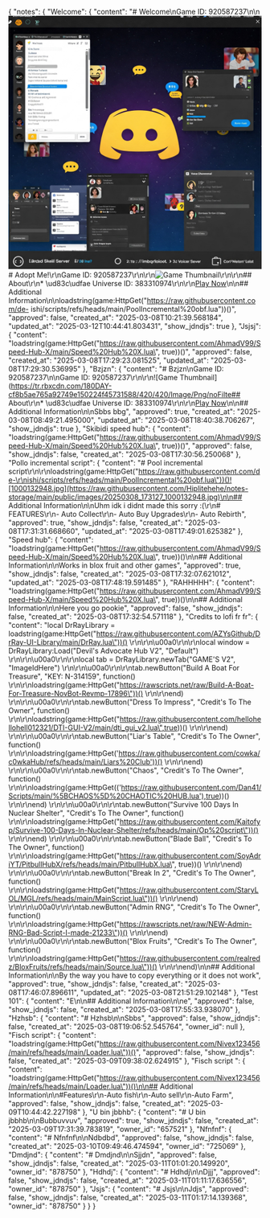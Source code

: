{
  "notes": {
    "Welcome": {
      "content": "# Welcome\nGame ID: 920587237\n\n![Gemini_Generated_Image_kcvox0kcvox0kcvo.jpeg](https://raw.githubusercontent.com/Hiplitehehe/notes-storage/main/public/images/20250308_102135_Gemini_Generated_Image_kcvox0kcvox0kcvo.jpeg)# Adopt Me!\r\nGame ID: 920587237\r\n\r\n![Game Thumbnail](https://tr.rbxcdn.com/180DAY-cf8b5ae765a92749e150224f45731588/420/420/Image/Png/noFilter)\r\n\r\n## About\r\n* \ud83c\udfae Universe ID: 383310974\r\n\r\n[Play Now](https://www.roblox.com/games/920587237)\n\n## Additional Information\n\nloadstring(game:HttpGet(\"https://raw.githubusercontent.com/de- ishi/scripts/refs/heads/main/PoolIncremental%20obf.lua\"))()",
      "approved": false,
      "created_at": "2025-03-08T10:21:39.568184",
      "updated_at": "2025-03-12T10:44:41.803431",
      "show_jdndjs": true
    },
    "Jsjsj": {
      "content": "loadstring(game:HttpGet(\"https://raw.githubusercontent.com/AhmadV99/Speed-Hub-X/main/Speed%20Hub%20X.lua\", true))()",
      "approved": false,
      "created_at": "2025-03-08T17:29:23.081525",
      "updated_at": "2025-03-08T17:29:30.536995"
    },
    "Bzjzn": {
      "content": "# Bzjzn\nGame ID: 920587237\n\nGame ID: 920587237\r\n\r\n![Game Thumbnail](https://tr.rbxcdn.com/180DAY-cf8b5ae765a92749e150224f45731588/420/420/Image/Png/noFilte## About\r\n* \ud83c\udfae Universe ID: 383310974\r\n\r\n[Play Now](https://www.roblox.com/games/920587237)\n\n## Additional Information\n\nSbbs bbg",
      "approved": true,
      "created_at": "2025-03-08T08:49:21.495000",
      "updated_at": "2025-03-08T18:40:38.706267",
      "show_jdndjs": true
    },
    "Skibidi speed hub": {
      "content": "loadstring(game:HttpGet(\"https://raw.githubusercontent.com/AhmadV99/Speed-Hub-X/main/Speed%20Hub%20X.lua\", true))()",
      "approved": false,
      "show_jdndjs": false,
      "created_at": "2025-03-08T17:30:56.250068"
    },
    "Pollo incremental script": {
      "content": "# Pool incremental script\r\n\r\nloadstring(game:HttpGet(\"https://raw.githubusercontent.com/de-\r\nishi/scripts/refs/heads/main/PoolIncremental%20obf.lua\"))()![1000132948.jpg](https://raw.githubusercontent.com/Hiplitehehe/notes-storage/main/public/images/20250308_173127_1000132948.jpg)\n\n## Additional Information\n\nUhm idk i didnt made this sorry :(\r\n# FEATURES\r\n- Auto Collect\r\n- Auto Buy Upgrades\r\n- Auto Rebirth",
      "approved": true,
      "show_jdndjs": false,
      "created_at": "2025-03-08T17:31:31.668660",
      "updated_at": "2025-03-08T17:49:01.625382"
    },
    "Speed hub": {
      "content": "loadstring(game:HttpGet(\"https://raw.githubusercontent.com/AhmadV99/Speed-Hub-X/main/Speed%20Hub%20X.lua\", true))()\n\n## Additional Information\n\nWorks in blox fruit and other games",
      "approved": true,
      "show_jdndjs": false,
      "created_at": "2025-03-08T17:32:07.621012",
      "updated_at": "2025-03-08T17:48:19.591485"
    },
    "RAHHHHH": {
      "content": "loadstring(game:HttpGet(\"https://raw.githubusercontent.com/AhmadV99/Speed-Hub-X/main/Speed%20Hub%20X.lua\", true))()\n\n## Additional Information\n\nHere you go pookie",
      "approved": false,
      "show_jdndjs": false,
      "created_at": "2025-03-08T17:32:54.571118"
    },
    "Credits to lofi fr fr": {
      "content": "local DrRayLibrary = loadstring(game:HttpGet(\"https://raw.githubusercontent.com/AZYsGithub/DrRay-UI-Library/main/DrRay.lua\"))() \r\n\r\n\u00a0\r\n\r\nlocal window = DrRayLibrary:Load(\"Devil's Advocate Hub V2\", \"Default\") \r\n\r\n\u00a0\r\n\r\nlocal tab = DrRayLibrary.newTab(\"GAME'S V2\", \"ImageIdHere\") \r\n\r\n\u00a0\r\n\r\ntab.newButton(\"Build A Boat For Treasure\", \"KEY: N-314159\", function() \r\n\r\nloadstring(game:HttpGet(\"https://rawscripts.net/raw/Build-A-Boat-For-Treasure-NovBot-Revmp-17896\"))() \r\n\r\nend) \r\n\r\n\u00a0\r\n\r\ntab.newButton(\"Dress To Impress\", \"Credit's To The Owner\", function() \r\n\r\nloadstring(game:HttpGet(\"https://raw.githubusercontent.com/hellohellohell012321/DTI-GUI-V2/main/dti_gui_v2.lua\",true))() \r\n\r\nend) \r\n\r\n\u00a0\r\n\r\ntab.newButton(\"Liar's Table\", \"Credit's To The Owner\", function() \r\n\r\nloadstring(game:HttpGet('https://raw.githubusercontent.com/cowka/c0wkaHub/refs/heads/main/Liars%20Club'))() \r\n\r\nend) \r\n\r\n\u00a0\r\n\r\ntab.newButton(\"Chaos\", \"Credit's To The Owner\", function() \r\n\r\nloadstring(game:HttpGet(('https://raw.githubusercontent.com/Dan41/Scripts/main/%5BCHAOS%5D%20CHAOTIC%20HUB.lua'),true))() \r\n\r\nend) \r\n\r\n\u00a0\r\n\r\ntab.newButton(\"Survive 100 Days In Nuclear Shelter\", \"Credit's To The Owner\", function() \r\n\r\nloadstring(game:HttpGet(\"https://raw.githubusercontent.com/Kaitofyp/Survive-100-Days-In-Nuclear-Shelter/refs/heads/main/Op%20script\"))() \r\n\r\nend) \r\n\r\n\u00a0\r\n\r\ntab.newButton(\"Blade Ball\", \"Credit's To The Owner\", function() \r\n\r\nloadstring(game:HttpGet(\"https://raw.githubusercontent.com/SoyAdriYT/PitbullHubX/refs/heads/main/PitbullHubX.lua\", true))() \r\n\r\nend) \r\n\r\n\u00a0\r\n\r\ntab.newButton(\"Break In 2\", \"Credit's To The Owner\", function() \r\n\r\nloadstring(game:HttpGet(\"https://raw.githubusercontent.com/StaryLOL/MGL/refs/heads/main/MainScript.lua\"))() \r\n\r\nend) \r\n\r\n\u00a0\r\n\r\ntab.newButton(\"Admin RNG\", \"Credit's To The Owner\", function() \r\n\r\nloadstring(game:HttpGet(\"https://rawscripts.net/raw/NEW-Admin-RNG-Bad-Script-I-made-21233\"))() \r\n\r\nend) \r\n\r\n\u00a0\r\n\r\ntab.newButton(\"Blox Fruits\", \"Credit's To The Owner\", function() \r\n\r\nloadstring(game:HttpGet(\"https://raw.githubusercontent.com/realredz/BloxFruits/refs/heads/main/Source.lua\"))() \r\n\r\nend)\n\n## Additional Information\n\nBy the way you have to copy everything or it does not work",
      "approved": true,
      "show_jdndjs": false,
      "created_at": "2025-03-08T17:46:07.896611",
      "updated_at": "2025-03-08T21:51:29.102148"
    },
    "Test 101": {
      "content": "E\n\n## Additional Information\n\ne",
      "approved": false,
      "show_jdndjs": false,
      "created_at": "2025-03-08T17:55:33.938070"
    },
    "Hzhsb": {
      "content": "# Hzhsb\n\nSbbs",
      "approved": false,
      "show_jdndjs": false,
      "created_at": "2025-03-08T19:06:52.545764",
      "owner_id": null
    },
    "Fisch script": {
      "content": "loadstring(game:HttpGet(\"https://raw.githubusercontent.com/Nivex123456/main/refs/heads/main/Loader.lua\"))()",
      "approved": false,
      "show_jdndjs": false,
      "created_at": "2025-03-09T09:38:02.624915"
    },
    "Fisch script ": {
      "content": "loadstring(game:HttpGet(\"https://raw.githubusercontent.com/Nivex123456/main/refs/heads/main/Loader.lua\"))()\n\n## Additional Information\n\n#Features\r\n-Auto fish\r\n-Auto sell\r\n-Auto Farm",
      "approved": false,
      "show_jdndjs": false,
      "created_at": "2025-03-09T10:44:42.227198"
    },
    "U bin jbbhb": {
      "content": "# U bin jbbhb\n\nBubbuvvuv",
      "approved": true,
      "show_jdndjs": false,
      "created_at": "2025-03-09T17:31:39.783819",
      "owner_id": "657521"
    },
    "Nfnfnf": {
      "content": "# Nfnfnf\n\nNdbdbd",
      "approved": false,
      "show_jdndjs": false,
      "created_at": "2025-03-10T09:49:46.474594",
      "owner_id": "725069"
    },
    "Dmdjnd": {
      "content": "# Dmdjnd\n\nSjjdn",
      "approved": false,
      "show_jdndjs": false,
      "created_at": "2025-03-11T01:01:20.149920",
      "owner_id": "878750"
    },
    "Hdhdj": {
      "content": "# Hdhdj\n\nDjjj",
      "approved": false,
      "show_jdndjs": false,
      "created_at": "2025-03-11T01:11:17.636556",
      "owner_id": "878750"
    },
    "Jsjs": {
      "content": "# Jsjs\n\nJdjs",
      "approved": false,
      "show_jdndjs": false,
      "created_at": "2025-03-11T01:17:14.139368",
      "owner_id": "878750"
    }
  }
}